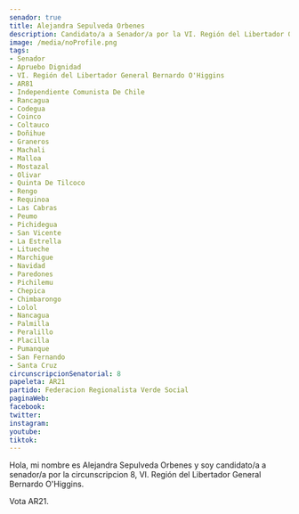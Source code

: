 ```yaml
---
senador: true
title: Alejandra Sepulveda Orbenes
description: Candidato/a a Senador/a por la VI. Región del Libertador General Bernardo O'Higgins
image: /media/noProfile.png
tags:
- Senador
- Apruebo Dignidad
- VI. Región del Libertador General Bernardo O'Higgins
- AR81
- Independiente Comunista De Chile
- Rancagua
- Codegua
- Coinco
- Coltauco
- Doñihue
- Graneros
- Machali
- Malloa
- Mostazal
- Olivar
- Quinta De Tilcoco
- Rengo
- Requinoa
- Las Cabras
- Peumo
- Pichidegua
- San Vicente
- La Estrella
- Litueche
- Marchigue
- Navidad
- Paredones
- Pichilemu
- Chepica
- Chimbarongo
- Lolol
- Nancagua
- Palmilla
- Peralillo
- Placilla
- Pumanque
- San Fernando
- Santa Cruz
circunscripcionSenatorial: 8
papeleta: AR21
partido: Federacion Regionalista Verde Social
paginaWeb:
facebook:
twitter:
instagram:
youtube:
tiktok:
---
```

Hola, mi nombre es Alejandra Sepulveda Orbenes y soy candidato/a a senador/a por la circunscripcion 8, VI. Región del Libertador General Bernardo O'Higgins.

Vota AR21.